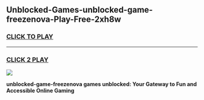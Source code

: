 
## Unblocked-Games-unblocked-game-freezenova-Play-Free-2xh8w
<h3>
<a href="https://premium76.site?title=unblocked-game-freezenova&ref=09A">CLICK TO PLAY</a></h3>
<hr>

<h3>
<a href="https://premium76.site?title=unblocked-game-freezenova&ref=09A">CLICK 2 PLAY</a>
  
</h3>

<a href="https://premium76.site?title=unblocked-game-freezenova&ref=09A"><img src="https://clearcache.store/games.png"></a>


**unblocked-game-freezenova games unblocked: Your Gateway to Fun and Accessible Online Gaming**
